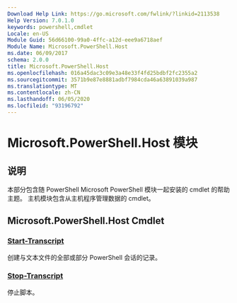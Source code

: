 ```yaml
---
Download Help Link: https://go.microsoft.com/fwlink/?linkid=2113538
Help Version: 7.0.1.0
keywords: powershell,cmdlet
Locale: en-US
Module Guid: 56d66100-99a0-4ffc-a12d-eee9a6718aef
Module Name: Microsoft.PowerShell.Host
ms.date: 06/09/2017
schema: 2.0.0
title: Microsoft.PowerShell.Host
ms.openlocfilehash: 016a45dac3c09e3a48e33f4fd25bdbf2fc2355a2
ms.sourcegitcommit: 3571b9e87e8881adbf7984cda46a63891039a987
ms.translationtype: MT
ms.contentlocale: zh-CN
ms.lasthandoff: 06/05/2020
ms.locfileid: "93196792"
---
```

# Microsoft.PowerShell.Host 模块

## 说明

本部分包含随 PowerShell Microsoft PowerShell 模块一起安装的 cmdlet 的帮助主题。 主机模块包含从主机程序管理数据的 cmdlet。

## Microsoft.PowerShell.Host Cmdlet

### [Start-Transcript](Start-Transcript.md)
创建与文本文件的全部或部分 PowerShell 会话的记录。

### [Stop-Transcript](Stop-Transcript.md)
停止脚本。
